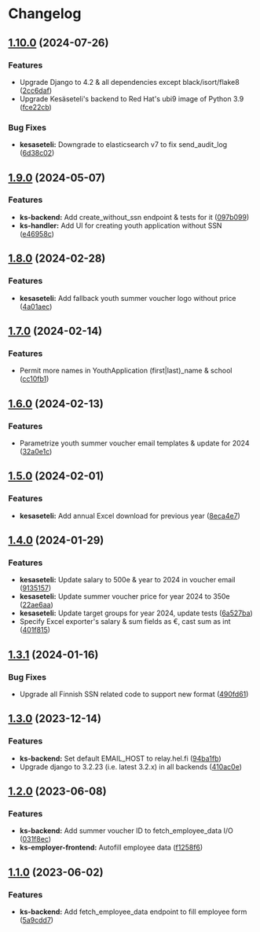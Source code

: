 # Changelog

## [1.10.0](https://github.com/City-of-Helsinki/yjdh/compare/kesaseteli-backend-v1.9.0...kesaseteli-backend-v1.10.0) (2024-07-26)


### Features

* Upgrade Django to 4.2 & all dependencies except black/isort/flake8 ([2cc6daf](https://github.com/City-of-Helsinki/yjdh/commit/2cc6dafec36f7868d443e94c9927d83d0a20dcfc))
* Upgrade Kesäseteli's backend to Red Hat's ubi9 image of Python 3.9 ([fce22cb](https://github.com/City-of-Helsinki/yjdh/commit/fce22cbbe84c434e3d19d34f1a73d3d9539d552f))


### Bug Fixes

* **kesaseteli:** Downgrade to elasticsearch v7 to fix send_audit_log ([6d38c02](https://github.com/City-of-Helsinki/yjdh/commit/6d38c0242184b5271e46cd6797ceb6f38dc32bc3))

## [1.9.0](https://github.com/City-of-Helsinki/yjdh/compare/kesaseteli-backend-v1.8.0...kesaseteli-backend-v1.9.0) (2024-05-07)


### Features

* **ks-backend:** Add create_without_ssn endpoint & tests for it ([097b099](https://github.com/City-of-Helsinki/yjdh/commit/097b09944c83e03ff0dae0848ab07d33f3dc8900))
* **ks-handler:** Add UI for creating youth application without SSN ([e46958c](https://github.com/City-of-Helsinki/yjdh/commit/e46958cdee39abc3fd5c2fada5e2b2e894e8be95))

## [1.8.0](https://github.com/City-of-Helsinki/yjdh/compare/kesaseteli-backend-v1.7.0...kesaseteli-backend-v1.8.0) (2024-02-28)


### Features

* **kesaseteli:** Add fallback youth summer voucher logo without price ([4a01aec](https://github.com/City-of-Helsinki/yjdh/commit/4a01aec822f53e7e963ebc74000df8e1076f5e97))

## [1.7.0](https://github.com/City-of-Helsinki/yjdh/compare/kesaseteli-backend-v1.6.0...kesaseteli-backend-v1.7.0) (2024-02-14)


### Features

* Permit more names in YouthApplication (first|last)_name & school ([cc10fb1](https://github.com/City-of-Helsinki/yjdh/commit/cc10fb15ae0be349f3c5a751c113cefd4f75e912))

## [1.6.0](https://github.com/City-of-Helsinki/yjdh/compare/kesaseteli-backend-v1.5.0...kesaseteli-backend-v1.6.0) (2024-02-13)


### Features

* Parametrize youth summer voucher email templates & update for 2024 ([32a0e1c](https://github.com/City-of-Helsinki/yjdh/commit/32a0e1c4d05dad2809aa9e17c06d845a4d1ccffe))

## [1.5.0](https://github.com/City-of-Helsinki/yjdh/compare/kesaseteli-backend-v1.4.0...kesaseteli-backend-v1.5.0) (2024-02-01)


### Features

* **kesaseteli:** Add annual Excel download for previous year ([8eca4e7](https://github.com/City-of-Helsinki/yjdh/commit/8eca4e789b1cb22a1ed221887437a6d499cf2aff))

## [1.4.0](https://github.com/City-of-Helsinki/yjdh/compare/kesaseteli-backend-v1.3.1...kesaseteli-backend-v1.4.0) (2024-01-29)


### Features

* **kesaseteli:** Update salary to 500e & year to 2024 in voucher email ([9135157](https://github.com/City-of-Helsinki/yjdh/commit/9135157820c8b51cc151963a3bcedae09202a0b7))
* **kesaseteli:** Update summer voucher price for year 2024 to 350e ([22ae6aa](https://github.com/City-of-Helsinki/yjdh/commit/22ae6aa3f3789638aa32edc18b2af49558a948e0))
* **kesaseteli:** Update target groups for year 2024, update tests ([6a527ba](https://github.com/City-of-Helsinki/yjdh/commit/6a527badb87ee83302541cdd82a2391fac149821))
* Specify Excel exporter's salary & sum fields as €, cast sum as int ([401f815](https://github.com/City-of-Helsinki/yjdh/commit/401f8157f5b80bf67e1de19fd505e1bfdd754859))

## [1.3.1](https://github.com/City-of-Helsinki/yjdh/compare/kesaseteli-backend-v1.3.0...kesaseteli-backend-v1.3.1) (2024-01-16)


### Bug Fixes

* Upgrade all Finnish SSN related code to support new format ([490fd61](https://github.com/City-of-Helsinki/yjdh/commit/490fd610a11ac9eef0a181350b1a1af4c232a566))

## [1.3.0](https://github.com/City-of-Helsinki/yjdh/compare/kesaseteli-backend-v1.2.0...kesaseteli-backend-v1.3.0) (2023-12-14)


### Features

* **ks-backend:** Set default EMAIL_HOST to relay.hel.fi ([94ba1fb](https://github.com/City-of-Helsinki/yjdh/commit/94ba1fb96cb9d9026908dbaae59ef83010e3c909))
* Upgrade django to 3.2.23 (i.e. latest 3.2.x) in all backends ([410ac0e](https://github.com/City-of-Helsinki/yjdh/commit/410ac0e2f042774e0fdd12a862242ce481dff46b))

## [1.2.0](https://github.com/City-of-Helsinki/yjdh/compare/kesaseteli-backend-v1.1.0...kesaseteli-backend-v1.2.0) (2023-06-08)


### Features

* **ks-backend:** Add summer voucher ID to fetch_employee_data I/O ([031f8ec](https://github.com/City-of-Helsinki/yjdh/commit/031f8ec8db1427e2fcb4e13ec4c5ed8f122897d2))
* **ks-employer-frontend:** Autofill employee data ([f1258f6](https://github.com/City-of-Helsinki/yjdh/commit/f1258f6889ac6dd97fe5e3c621795dbfa2b3a0d8))

## [1.1.0](https://github.com/City-of-Helsinki/yjdh/compare/kesaseteli-backend-v1.0.0...kesaseteli-backend-v1.1.0) (2023-06-02)


### Features

* **ks-backend:** Add fetch_employee_data endpoint to fill employee form ([5a9cdd7](https://github.com/City-of-Helsinki/yjdh/commit/5a9cdd78b995a87a7cf87dd3ff128024ec409d4c))
